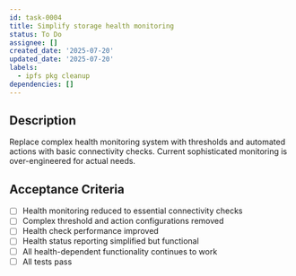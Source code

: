 ```yaml
---
id: task-0004
title: Simplify storage health monitoring
status: To Do
assignee: []
created_date: '2025-07-20'
updated_date: '2025-07-20'
labels:
  - ipfs pkg cleanup
dependencies: []
---
```


## Description

Replace complex health monitoring system with thresholds and automated actions with basic connectivity checks. Current sophisticated monitoring is over-engineered for actual needs.

## Acceptance Criteria

- [ ] Health monitoring reduced to essential connectivity checks
- [ ] Complex threshold and action configurations removed
- [ ] Health check performance improved
- [ ] Health status reporting simplified but functional
- [ ] All health-dependent functionality continues to work
- [ ] All tests pass
